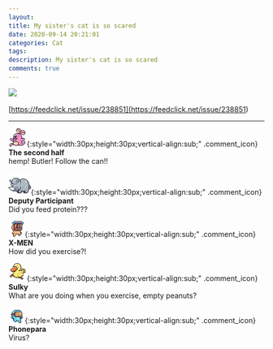 ```yaml
---
layout: 
title: My sister's cat is so scared
date: 2020-09-14 20:21:01
categories: Cat
tags: 
description: My sister's cat is so scared
comments: true
---
```


![](https://blog.kakaocdn.net/dn/vrmio/btqIJak9A2d/5giKcMoA0rUaTWElvads7k/img.jpg)

[https://feedclick.net/issue/238851](<https://feedclick.net/issue/238851>)

* * *

![comment](/assets/character/bunny.png){:style="width:30px;height:30px;vertical-align:sub;" .comment_icon} **The second half**  
hemp! Butler! Follow the can!!  
  
![comment](/assets/character/rino.png){:style="width:30px;height:30px;vertical-align:sub;" .comment_icon} **Deputy Participant**  
Did you feed protein???   
  
![comment](/assets/character/mask.png){:style="width:30px;height:30px;vertical-align:sub;" .comment_icon} **X-MEN**  
How did you exercise?!   
  
![comment](/assets/character/duck.png){:style="width:30px;height:30px;vertical-align:sub;" .comment_icon} **Sulky**  
What are you doing when you exercise, empty peanuts?   
  
![comment](/assets/character/goggle.png){:style="width:30px;height:30px;vertical-align:sub;" .comment_icon} **Phonepara**  
Virus?   
  

